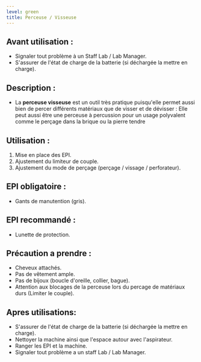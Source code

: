```yaml
---
level: green
title: Perceuse / Visseuse
---
```


## Avant utilisation : 

- Signaler tout problème à un Staff Lab / Lab Manager.
- S'assurer de l'état de charge de la batterie (si déchargée la mettre en charge).

## Description : 
- La **perceuse visseuse** est un outil très pratique puisqu'elle permet aussi bien de percer différents matériaux que de visser et de dévisser : 
    Elle peut aussi être une perceuse à percussion pour un usage polyvalent comme le perçage dans la brique ou la pierre tendre


## Utilisation : 

1. Mise en place des EPI. 
2. Ajustement du limiteur de couple. 
3. Ajustement du mode de perçage (perçage / vissage / perforateur).

## EPI obligatoire : 

- Gants de manutention (gris).

## EPI recommandé :

- Lunette de protection.

## Précaution a prendre : 

- Cheveux attachés.
- Pas de vêtement ample.
- Pas de bijoux (boucle d'oreille, collier, bague).
- Attention aux blocages de la perceuse lors du percage de matériaux durs (Limiter le couple).

## Apres utilisations: 

- S'assurer de l'état de charge de la batterie (si déchargée la mettre en charge).
- Nettoyer la machine ainsi que l'espace autour avec l'aspirateur.
- Ranger les EPI et la machine.
- Signaler tout problème a un staff Lab / Lab Manager.